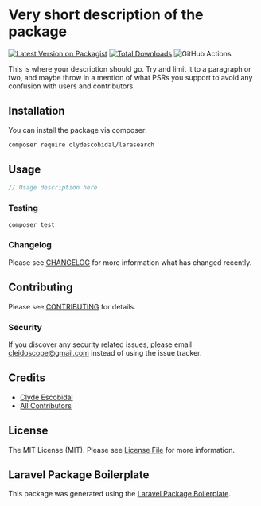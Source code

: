 # Very short description of the package

[![Latest Version on Packagist](https://img.shields.io/packagist/v/clydescobidal/larasearch.svg?style=flat-square)](https://packagist.org/packages/clydescobidal/larasearch)
[![Total Downloads](https://img.shields.io/packagist/dt/clydescobidal/larasearch.svg?style=flat-square)](https://packagist.org/packages/clydescobidal/larasearch)
![GitHub Actions](https://github.com/clydescobidal/larasearch/actions/workflows/main.yml/badge.svg)

This is where your description should go. Try and limit it to a paragraph or two, and maybe throw in a mention of what PSRs you support to avoid any confusion with users and contributors.

## Installation

You can install the package via composer:

```bash
composer require clydescobidal/larasearch
```

## Usage

```php
// Usage description here
```

### Testing

```bash
composer test
```

### Changelog

Please see [CHANGELOG](CHANGELOG.md) for more information what has changed recently.

## Contributing

Please see [CONTRIBUTING](CONTRIBUTING.md) for details.

### Security

If you discover any security related issues, please email cleidoscope@gmail.com instead of using the issue tracker.

## Credits

-   [Clyde Escobidal](https://github.com/clydescobidal)
-   [All Contributors](../../contributors)

## License

The MIT License (MIT). Please see [License File](LICENSE.md) for more information.

## Laravel Package Boilerplate

This package was generated using the [Laravel Package Boilerplate](https://laravelpackageboilerplate.com).
